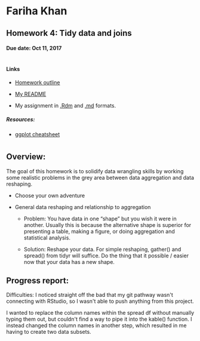 # Fariha Khan 

## Homework 4: Tidy data and joins
#### Due date: Oct 11, 2017

#
#### **Links**

 - [Homework outline](http://stat545.com/hw04_tidy-data-joins.html)
 
 - [My README]()
 
 - My assignment in [.Rdm]() and [.md]() formats.
 
##### Resources:

 - [ggplot cheatsheet](https://www.rstudio.com/wp-content/uploads/2015/03/ggplot2-cheatsheet.pdf)

#
## **Overview:**

The goal of this homework is to solidify data wrangling skills by working some realistic problems in the grey area between data aggregation and data reshaping.

 - Choose your own adventure
 
 - General data reshaping and relationship to aggregation
 
      - Problem: You have data in one “shape” but you wish it were in another. Usually this is because the alternative shape is superior for presenting a table, making a figure, or doing aggregation and statistical analysis.
      
      - Solution: Reshape your data. For simple reshaping, gather() and spread() from tidyr will suffice. Do the thing that it possible / easier now that your data has a new shape.

 
## **Progress report:**



Difficulties:
I noticed straight off the bad that my git pathway wasn't connecting with RStudio, so I wasn't able to push anything from this project. 

I wanted to replace the column names within the spread df without manually typing them out, but couldn't find a way to pipe it into the kable() function. I instead changed the column names in another step, which resulted in me having to create two data subsets.